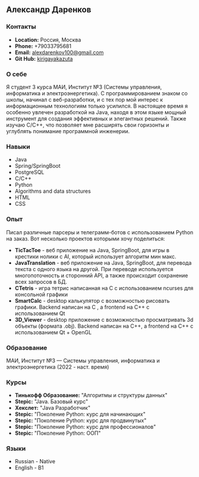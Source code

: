 ## Александр Даренков

### Контакты
- __Location:__ Россия, Москва
- __Phone:__ +79033795681
- __Email:__ alexdarenkov100@gmail.com
- __Git Hub:__ [kirigayakazuta](https://github.com/kirigayakazuta)

### О себе
Я студент 3 курса МАИ, Институт №3 (Системы управления, информатика и электроэнергетика). С программированием знаком со школы, начинал с веб-разработки, и с тех пор мой интерес к информационным технологиям только усилился. В настоящее время я особенно увлечен разработкой на Java, находя в этом языке мощный инструмент для создания эффективных и элегантных решений. Также изучаю C/C++, что позволяет мне расширять свои горизонты и углублять понимание программной инженерии.

### Навыки
- Java
- Spring/SpringBoot
- PostgreSQL
- C/C++
- Python
- Algorithms and data structures
- HTML
- CSS

### Опыт
Писал различные парсеры и телеграмм-ботов с использованием Python на заказ. Вот несколько проектов которыми хочу поделиться:
- __TicTacToe__ - веб приложение на Java, SpringBoot, для игры в крестики нолики с AI, который использует алгоритм мин макс.
- __JavaTranslation__ - веб приложение на Java, SpringBoot, для перевода текста с одного языка на другой. При переводе используется многопоточность и сторонний API, а также происходит сохранение всех запросов в БД.
- __CTetris__ - игра тетрис написанная на С с использованием ncurses для консольной графики
- __SmartCalc__ - desktop калькулятор с возможностью рисовать графики. Backend написан на C , а frontend на C++ с использованием Qt
- __3D_Viewer__ - desktop приложение с возможностью просматривать 3d объекты (формата .obj). Backend написан на C++, а frontend на C++ с использованием Qt + OpenGL

### Образование
МАИ, Институт №3 — Системы управления, информатика и электроэнергетика (2022 - наст. время)

### Курсы
- __Тинькофф Образование:__ "Алгоритмы и структуры данных"
- __Stepic:__ "Java. Базовый курс"
- __Хекслет:__ "Java Разработчик" 
- __Stepic:__ "Поколение Python: курс для начинающих"
- __Stepic:__ "Поколение Python: курс для продвинутых"
- __Stepic:__ "Поколение Python: курс для профессионалов"
- __Stepic:__ "Поколение Python: ООП"

### Языки
- Russian - Native
- English - B1

